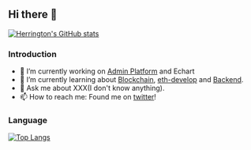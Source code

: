 ## Hi there 👋

[![Herrington's GitHub stats](https://github-readme-stats.vercel.app/api?username=plh2)](https://github.com/anuraghazra/github-readme-stats)

### Introduction
- 🔭 I’m currently working on [Admin Platform](https://github.com/plh2/admin-platform) and Echart
- 🌱 I’m currently learning about [Blockchain](https://roadmap.sh/blockchain), [eth-develop](https://www.udemy.com/course/ethereum-and-solidity-the-complete-developers-guide/) and [Backend](https://roadmap.sh/backend).
- 💬 Ask me about XXX(I don't know anything).
- 📫 How to reach me: Found me on [twitter](https://twitter.com/plh05)!


### Language

[![Top Langs](https://github-readme-stats.vercel.app/api/top-langs/?username=plh2&layout=compact)](https://github.com/anuraghazra/github-readme-stats)
